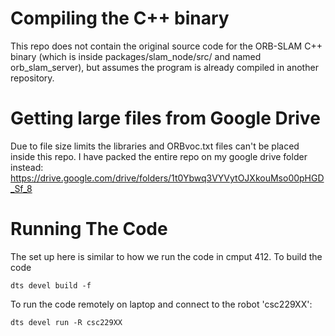 # Compiling the C++ binary
This repo does not contain the original source code for the ORB-SLAM C++ binary (which is inside packages/slam_node/src/ and named orb_slam_server), but assumes the program is already compiled in another repository.

# Getting large files from Google Drive
Due to file size limits the libraries and ORBvoc.txt files can't be placed inside this repo. I have packed the entire repo on my google drive folder instead: https://drive.google.com/drive/folders/1t0Ybwq3VYVytOJXkouMso00pHGD_Sf_8

# Running The Code
The set up here is similar to how we run the code in cmput 412. To build the code
```
dts devel build -f
```
To run the code remotely on laptop and connect to the robot 'csc229XX':
```
dts devel run -R csc229XX
```
